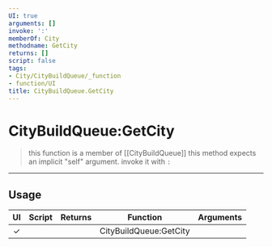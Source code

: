 ```yaml
---
UI: true
arguments: []
invoke: ':'
memberOf: City
methodname: GetCity
returns: []
script: false
tags:
- City/CityBuildQueue/_function
- function/UI
title: CityBuildQueue.GetCity
---
```

# CityBuildQueue:GetCity
> this function is a member of [[CityBuildQueue]]
> this method expects an implicit "self" argument. invoke it with `:`
-----
## Usage
|  UI | Script | Returns | Function | Arguments |
|:---:|:------:|-------:|:--------:|:---------|
|✓| ||CityBuildQueue:GetCity||

